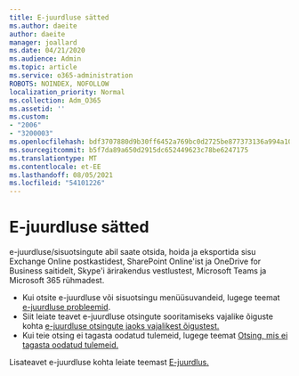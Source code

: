 ```yaml
---
title: E-juurdluse sätted
ms.author: daeite
author: daeite
manager: joallard
ms.date: 04/21/2020
ms.audience: Admin
ms.topic: article
ms.service: o365-administration
ROBOTS: NOINDEX, NOFOLLOW
localization_priority: Normal
ms.collection: Adm_O365
ms.assetid: ''
ms.custom:
- "2006"
- "3200003"
ms.openlocfilehash: bdf3707880d9b30ff6452a769bc0d2725be877373136a994a108e92d56d7b577
ms.sourcegitcommit: b5f7da89a650d2915dc652449623c78be6247175
ms.translationtype: MT
ms.contentlocale: et-EE
ms.lasthandoff: 08/05/2021
ms.locfileid: "54101226"
---
```

# <a name="ediscovery-settings"></a>E-juurdluse sätted

e-juurdluse/sisuotsingute abil saate otsida, hoida ja eksportida sisu Exchange Online postkastidest, SharePoint Online'ist ja OneDrive for Business saitidelt, Skype'i ärirakendus vestlustest, Microsoft Teams ja Microsoft 365 rühmadest.

- Kui otsite e-juurdluse või sisuotsingu menüüsuvandeid, lugege teemat [e-juurdluse probleemid](https://docs.microsoft.com/alchemyinsights/ediscovery-issues).
- Siit leiate teavet e-juurdluse otsingute sooritamiseks vajalike õiguste kohta [e-juurdluse otsingute jaoks vajalikest õigustest.](https://docs.microsoft.com/alchemyinsights/permissions-required-for-ediscovery-searches)
- Kui teie otsing ei tagasta oodatud tulemeid, lugege teemat [Otsing, mis ei tagasta oodatud tulemeid.](https://docs.microsoft.com/alchemyinsights/search-not-returning-expected-results)

Lisateavet e-juurdluse kohta leiate teemast [E-juurdlus.](https://docs.microsoft.com/microsoft-365/compliance/ediscovery)
